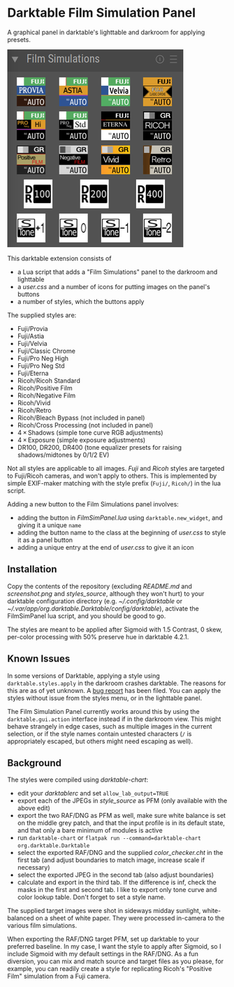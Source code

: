 # Darktable Film Simulation Panel

A graphical panel in darktable's lighttable and darkroom for applying presets.

![Screenshot](screenshot.png)

This darktable extension consists of

- a Lua script that adds a "Film Simulations" panel to the darkroom and lighttable
- a *user.css* and a number of icons for putting images on the panel's buttons
- a number of styles, which the buttons apply

The supplied styles are:
- Fuji/Provia
- Fuji/Astia
- Fuji/Velvia
- Fuji/Classic Chrome
- Fuji/Pro Neg High
- Fuji/Pro Neg Std
- Fuji/Eterna
- Ricoh/Ricoh Standard
- Ricoh/Positive Film
- Ricoh/Negative Film
- Ricoh/Vivid
- Ricoh/Retro
- Ricoh/Bleach Bypass (not included in panel)
- Ricoh/Cross Processing (not included in panel)
- 4 × Shadows (simple tone curve RGB adjustments)
- 4 × Exposure (simple exposure adjustments)
- DR100, DR200, DR400 (tone equalizer presets for raising shadows/midtones by 0/1/2 EV)

Not all styles are applicable to all images. *Fuji* and *Ricoh* styles are targeted to Fuji/Ricoh cameras, and won't apply to others. This is implemented by simple EXIF-maker matching with the style prefix (`Fuji/`, `Ricoh/`) in the lua script.

Adding a new button to the Film Simulations panel involves:
- adding the button in *FilmSimPanel.lua* using `darktable.new_widget`, and giving it a unique `name`
- adding the button name to the class at the beginning of *user.css* to style it as a panel button
- adding a unique entry at the end of *user.css* to give it an icon

## Installation

Copy the contents of the repository (excluding *README.md* and *screenshot.png* and *styles_source*, although they won't hurt) to your darktable configuration directory (e.g. *~/.config/darktable* or *~/.var/app/org.darktable.Darktable/config/darktable*), activate the FilmSimPanel lua script, and you should be good to go.

The styles are meant to be applied after Sigmoid with 1.5 Contrast, 0 skew, per-color processing with 50% preserve hue in darktable 4.2.1.

## Known Issues

In some versions of Darktable, applying a style using `darktable.styles.apply` in the darkroom crashes darktable. The reasons for this are as of yet unknown. A [bug report](https://github.com/darktable-org/darktable/issues/13985) has been filed. You can apply the styles without issue from the styles menu, or in the lighttable panel.

The Film Simulation Panel currently works around this by using the `darktable.gui.action` interface instead if in the darkroom view. This might behave strangely in edge cases, such as multiple images in the current selection, or if the style names contain untested characters (`/` is appropriately escaped, but others might need escaping as well).

## Background

The styles were compiled using *darktable-chart*:

- edit your *darktablerc* and set `allow_lab_output=TRUE`
- export each of the JPEGs in *style_source* as PFM (only available with the above edit)
- export the two RAF/DNG as PFM as well, make sure white balance is set on the middle grey patch, and that the input profile is in its default state, and that only a bare minimum of modules is active
- run `darktable-chart` or `flatpak run --command=darktable-chart org.darktable.Darktable`
- select the exported RAF/DNG and the supplied *color_checker.cht* in the first tab (and adjust boundaries to match image, increase scale if necessary)
- select the exported JPEG in the second tab (also adjust boundaries)
- calculate and export in the third tab. If the difference is inf, check the masks in the first and second tab. I like to export only tone curve and color lookup table. Don't forget to set a style name.

The supplied target images were shot in sideways midday sunlight, white-balanced on a sheet of white paper. They were processed in-camera to the various film simulations.

When exporting the RAF/DNG target PFM, set up darktable to your preferred baseline. In my case, I want the style to apply after Sigmoid, so I include Sigmoid with my default settings in the RAF/DNG. As a fun diversion, you can mix and match source and target files as you please, for example, you can readily create a style for replicating Ricoh's "Positive Film" simulation from a Fuji camera.
